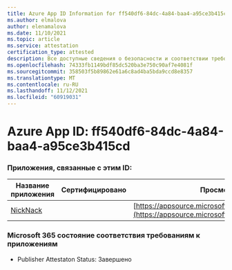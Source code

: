 ```yaml
---
title: Azure App ID Information for ff540df6-84dc-4a84-baa4-a95ce3b415cd
ms.author: elmalova
author: elenamalova
ms.date: 11/10/2021
ms.topic: article
ms.service: attestation
certification_type: attested
description: Все доступные сведения о безопасности и соответствии требованиям для ff540df6-84dc-4a84-baa4-a95ce3b415cd.
ms.openlocfilehash: 74333fb1149bdf85dc520ba3e750c90af7e4081f
ms.sourcegitcommit: 358503f5b89862e61a6c8ad4ba5bda9ccd8e8357
ms.translationtype: MT
ms.contentlocale: ru-RU
ms.lasthandoff: 11/12/2021
ms.locfileid: "60919031"
---
```

# <a name="azure-app-id-ff540df6-84dc-4a84-baa4-a95ce3b415cd"></a>Azure App ID: ff540df6-84dc-4a84-baa4-a95ce3b415cd


### <a name="apps-associated-with-this-id"></a>Приложения, связанные с этим ID:
| **Название приложения** | **Сертифицировано** | **Просмотр в AppSource** |
|--------------|---------------|-----------------------|
| [NickNack](https://docs.microsoft.com/microsoft-365-app-certification/forward/WA200003196) |  | [https://appsource.microsoft.com/product/office/WA200003196](https://appsource.microsoft.com/product/office/WA200003196) |

### <a name="microsoft-365-app-compliance-status"></a>Microsoft 365 состояние соответствия требованиям к приложениям
- Publisher Attestaton Status: Завершено
